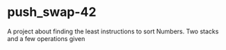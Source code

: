 # push_swap-42
A project about finding the least instructions to sort Numbers. Two stacks and a few operations given 
